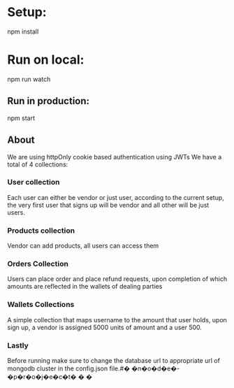 ﻿# Setup:
npm install

# Run on local:
npm run watch

## Run in production:
npm start

## About 
We are using httpOnly cookie based authentication using JWTs
We have a total of 4 collections:

### User collection
Each user can either be vendor or just user, according to the current setup, the very first user that signs up will be vendor and all other will be just users.

### Products collection
Vendor can add products, all users can access them

### Orders Collection
Users can place order and place refund requests, upon completion of which amounts are reflected in the wallets of dealing parties

### Wallets Collections
A simple collection that maps username to the amount that user holds, upon sign up, a vendor is assigned 5000 units of amount and a user 500.

### Lastly
Before running make sure to change the database url to appropriate url of mongodb cluster in the config.json file.#� �n�o�d�e�-�p�r�o�j�e�c�t�
�
�
